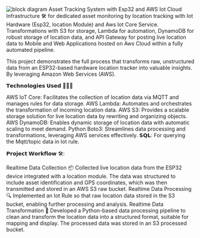 ![block diagram](https://github.com/user-attachments/assets/db9226a9-739c-4afd-a3f5-1f6483b2cf8f)
Asset Tracking System with Esp32 and AWS Iot Cloud Infrastructure 🛠️ for dedicated asset monitoring by location tracking with Iot Hardware (Esp32, location Module) and Aws Iot Core Service.
 Transformations with S3 for storage, Lambda for automation, DynamoDB for robust storage of location data, and API Gateway for posting live location data to Mobile and Web Applications hosted on Aws Cloud within a fully automated pipeline.

This project demonstrates the full process that transforms raw, unstructured data from an ESP32-based hardware location tracker into valuable insights. By leveraging Amazon Web Services (AWS).

𝗧𝗲𝗰𝗵𝗻𝗼𝗹𝗼𝗴𝗶𝗲𝘀 𝗨𝘀𝗲𝗱 👩🏻‍💻

AWS IoT Core: Facilitates the collection of location data via MQTT and manages rules for data storage. 
AWS Lambda: Automates and orchestrates the transformation of incoming location data. 
AWS S3: Provides a scalable storage solution for live location data by rewriting and organizing objects. 
AWS DynamoDB: Enables dynamic storage of location data with automatic scaling to meet demand. 
Python Boto3: Streamlines data processing and transformations, leveraging AWS services effectively.
𝗦𝗤𝗟: For querying the Mqtt/topic data in Iot rule.

𝗣𝗿𝗼𝗷𝗲𝗰𝘁 𝗪𝗼𝗿𝗸𝗳𝗹𝗼𝘄 🛠️:

Realtime Data Collection 📦
Collected live location data from the ESP32 device integrated with a location module. The data was structured to include asset identification and GPS coordinates, which was then transmitted and stored in an AWS S3 raw bucket.
Realtime Data Processing 🔍
Implemented an Iot Rule so that raw location data stored in the S3 bucket, enabling further processing and analysis.
Realtime Data Transformation 🔧
Developed a Python-based data processing pipeline to clean and transform the location data into a structured format, suitable for mapping and display. The processed data was stored in an S3 processed bucket.
